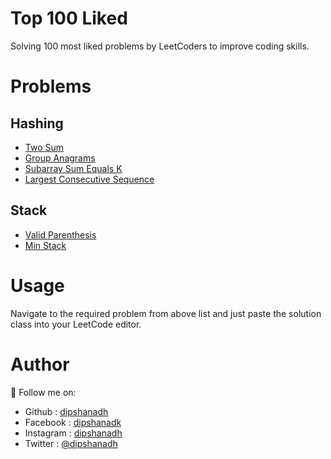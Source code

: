 # Top 100 Liked

Solving 100 most liked problems by LeetCoders to improve coding skills.

# Problems

## Hashing

- [Two Sum](https://github.com/dipshanadh/top-100-liked/blob/main/hashing/two-sum.cpp)
- [Group Anagrams](https://github.com/dipshanadh/top-100-liked/blob/main/hashing/group-anagrams.cpp)
- [Subarray Sum Equals K](https://github.com/dipshanadh/top-100-liked/blob/main/hashing/subarray-sum-equals-k.cpp)
- [Largest Consecutive Sequence](https://github.com/dipshanadh/top-100-liked/blob/main/hashing/longest-consecutive-sequence.cpp)

## Stack

- [Valid Parenthesis](https://github.com/dipshanadh/top-100-liked/blob/main/stack/valid-parenthesis.cpp)
- [Min Stack](https://github.com/dipshanadh/top-100-liked/blob/main/stack/min-stack.cpp)

# Usage

Navigate to the required problem from above list and just paste the solution class into your LeetCode editor.

# Author

🛴 Follow me on:

- Github : [dipshanadh](https://github.com/dipshanadh)
- Facebook : [dipshanadk](https://facebook.com/dipshanadk)
- Instagram : [dipshanadh](https://instagram.com/dipshanadh)
- Twitter : [@dipshanadh](https://twitter.com/@dipshanadh)

